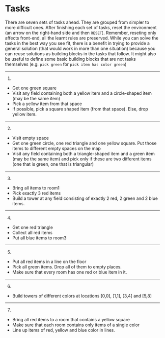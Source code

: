 # Tasks

There are seven sets of tasks ahead. They are grouped from simpler to more difficult ones. After finishing each set of tasks, reset the environment (an arrow on the right-hand side and then `RESET`). Remember, reseting only affects front-end, all the learnt rules are preserved.
While you can solve the tasks in the best way you see fit, there is a benefit in trying to provide a general solution (that would work in more than one situation) because you can reuse solutions as building blocks in the tasks that follow. It might also be useful to define some basic building blocks that are not tasks themselves (e.g. `pick green` for `pick item has color green`)

---

1.
- Get one green square
- Visit any field containing both a yellow item and a circle-shaped item (may be the same item)
- Pick a yellow item from that space
- If possible, pick a square shaped item (from that space). Else, drop yellow item.

---

2.

 - Visit empty space
 - Get one green circle, one red triangle and one yellow square. Put those items to different empty spaces on the map
 - Visit any field containing both a triangle-shaped item and a green item (may be the same item) and pick only if these are two different items (one that is green, one that is triangular)

---

3.
 - Bring all items to room1
 - Pick exactly 3 red items
 - Build a tower at any field consisting of exactly 2 red, 2 green and 2 blue items.

---

 4.
 - Get one red triangle
 - Collect all red items
 - Put all blue items to room3

---

5.
 - Put all red items in a line on the floor
 - Pick all green items. Drop all of them to empty places.
 - Make sure that every room has one red or blue item in it.

---

6.
 - Build towers of different colors at locations [0,0], [1,1], [3,4] and [5,8]

---

7.
 - Bring all red items to a room that contains a yellow square
 - Make sure that each room contains only items of a single color
 - Line up items of red, yellow and blue color in lines.

